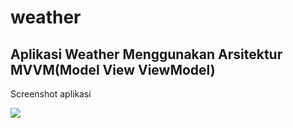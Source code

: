 # weather
## Aplikasi Weather Menggunakan Arsitektur MVVM(Model View ViewModel)

Screenshot aplikasi

<img src="https://i.ibb.co/mSH5ryn/Whats-App-Image-2021-05-22-at-14-30-12.jpg">


